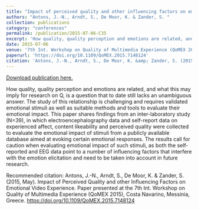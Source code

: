 ```yaml
---
title: "Impact of perceived quality and other influencing factors on emotional video experience"
authors: "Antons, J.-N., Arndt, S., De Moor, K. & Zander, S. "
collection: publications
category: "conferences"
permalink: /publication/2015-07-06-C35
excerpt: 'How quality, quality perception and emotions are related, and what this may imply for research on Q, is a question that to date still lacks an unambiguous answer. The study of this relationship is challenging and requires validated emotional stimuli as well as suitable methods and tools to evaluate their emotional impact. This paper shares findings from an inter-laboratory study (N=39), in which electroencephalography data and self-report data on experienced affect, content likeability and perceived quality were collected to evaluate the emotional impact of stimuli from a publicly available database aimed at evoking certain emotional responses. The results call for caution when evaluating emotional impact of such stimuli, as both the self-reported and EEG data point to a number of influencing factors that interfere with the emotion elicitation and need to be taken into account in future research.'
date: 2015-07-06
venue: '7th Int. Workshop on Quality of Multimedia Experience (QoMEX 2015)'
paperurl: 'https://doi.org/10.1109/QoMEX.2015.7148124'
citation: 'Antons, J.-N., Arndt, S., De Moor, K. &amp; Zander, S. (2015, May). Impact of Perceived Quality and other Influencing Factors on Emotional Video Experience. Paper presented at the 7th Int. Workshop on Quality of Multimedia Experience (QoMEX 2015), Costa Navarino, Messinia, Greece. https://doi.org/10.1109/QoMEX.2015.7148124'
---
```


<a href='https://doi.org/10.1109/QoMEX.2015.7148124'>Download publication here.</a>

How quality, quality perception and emotions are related, and what this may imply for research on Q, is a question that to date still lacks an unambiguous answer. The study of this relationship is challenging and requires validated emotional stimuli as well as suitable methods and tools to evaluate their emotional impact. This paper shares findings from an inter-laboratory study (N=39), in which electroencephalography data and self-report data on experienced affect, content likeability and perceived quality were collected to evaluate the emotional impact of stimuli from a publicly available database aimed at evoking certain emotional responses. The results call for caution when evaluating emotional impact of such stimuli, as both the self-reported and EEG data point to a number of influencing factors that interfere with the emotion elicitation and need to be taken into account in future research.

Recommended citation: Antons, J.-N., Arndt, S., De Moor, K. & Zander, S. (2015, May). Impact of Perceived Quality and other Influencing Factors on Emotional Video Experience. Paper presented at the 7th Int. Workshop on Quality of Multimedia Experience (QoMEX 2015), Costa Navarino, Messinia, Greece. https://doi.org/10.1109/QoMEX.2015.7148124